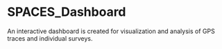 # SPACES_Dashboard
An interactive dashboard is created for visualization and analysis of GPS traces and individual surveys.
